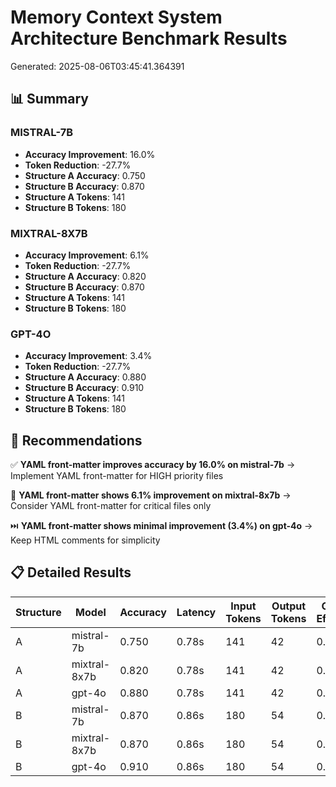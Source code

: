 # Memory Context System Architecture Benchmark Results

Generated: 2025-08-06T03:45:41.364391

## 📊 Summary

### MISTRAL-7B
- **Accuracy Improvement**: 16.0%
- **Token Reduction**: -27.7%
- **Structure A Accuracy**: 0.750
- **Structure B Accuracy**: 0.870
- **Structure A Tokens**: 141
- **Structure B Tokens**: 180

### MIXTRAL-8X7B
- **Accuracy Improvement**: 6.1%
- **Token Reduction**: -27.7%
- **Structure A Accuracy**: 0.820
- **Structure B Accuracy**: 0.870
- **Structure A Tokens**: 141
- **Structure B Tokens**: 180

### GPT-4O
- **Accuracy Improvement**: 3.4%
- **Token Reduction**: -27.7%
- **Structure A Accuracy**: 0.880
- **Structure B Accuracy**: 0.910
- **Structure A Tokens**: 141
- **Structure B Tokens**: 180

## 🎯 Recommendations

✅ **YAML front-matter improves accuracy by 16.0% on mistral-7b**
   → Implement YAML front-matter for HIGH priority files

🤔 **YAML front-matter shows 6.1% improvement on mixtral-8x7b**
   → Consider YAML front-matter for critical files only

⏭️ **YAML front-matter shows minimal improvement (3.4%) on gpt-4o**
   → Keep HTML comments for simplicity

## 📋 Detailed Results

| Structure | Model | Accuracy | Latency | Input Tokens | Output Tokens | Context Efficiency |
|-----------|-------|----------|---------|--------------|---------------|-------------------|
| A | mistral-7b | 0.750 | 0.78s | 141 | 42 | 0.017 |
| A | mixtral-8x7b | 0.820 | 0.78s | 141 | 42 | 0.004 |
| A | gpt-4o | 0.880 | 0.78s | 141 | 42 | 0.001 |
| B | mistral-7b | 0.870 | 0.86s | 180 | 54 | 0.022 |
| B | mixtral-8x7b | 0.870 | 0.86s | 180 | 54 | 0.006 |
| B | gpt-4o | 0.910 | 0.86s | 180 | 54 | 0.001 |
